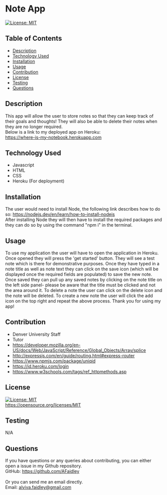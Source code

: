 # Note App
[![License: MIT](https://img.shields.io/badge/License-MIT-yellow.svg)](https://opensource.org/licenses/MIT)
## Table of Contents
* [Description](#description)
* [Technology Used](#technology-used)
* [Installation](#installation)
* [Usage](#usage)
* [Contribution](#contribution)
* [License](#license)
* [Testing](#testing)
* [Questions](#questions)
## Description
This app will allow the user to store notes so that they can keep track of their goals and thoughts! They will also be able to delete their notes when they are no longer required.
<br>
Below is a link to my deployed app on Heroku:
<br>
https://where-is-my-notebook.herokuapp.com

## Technology Used
- Javascript
- HTML
- CSS
- Heroku (For deployment)
## Installation
The user would need to install Node, the following link describes how to do so: https://nodejs.dev/en/learn/how-to-install-nodejs <br> After installing Node they will then have to install the required packages and they can do so by using the command "npm i" in the terminal.
## Usage
To use my application the user will have to open the application in Heroku. Once opened they will press the 'get started' button. They will see a test note which is there for demonstrative purposes. Once they have typed in a note title as well as note text they can click on the save icon (which will be displayed once the required fields are populated) to save the new note. Once saved they can pull up any saved notes by clicking on the note title on the left side panel- please be aware that the title must be clicked and not the area around it. To delete a note the user can click on the delete icon and the note will be deleted. To create a new note the user will click the add icon on the top right and repeat the above process. Thank you for using my app!
## Contribution
- Denver University Staff
- Tutor
- https://developer.mozilla.org/en-US/docs/Web/JavaScript/Reference/Global_Objects/Array/splice
- http://expressjs.com/en/guide/routing.html#express-router
- https://www.npmjs.com/package/uniqid
- https://id.heroku.com/login
- https://www.w3schools.com/tags/ref_httpmethods.asp

## License
[![License: MIT](https://img.shields.io/badge/License-MIT-yellow.svg)](https://opensource.org/licenses/MIT)
<br>
https://opensource.org/licenses/MIT

## Testing
N/A

## Questions
If you have questions or any queries about contributing, you can either open a issue in my Github repository. <br>
GitHub: <https://github.com/AFaidley> <br>
<br>
Or you can send me an email directly. <br>
Email: <alviva.faidley@gmail.com>

